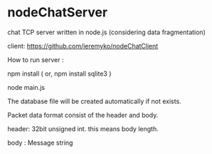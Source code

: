 nodeChatServer
==============

chat TCP server written in node.js (considering data fragmentation)

client: https://github.com/jeremyko/nodeChatClient


How to run server :

  npm install ( or, npm install sqlite3 )

  node main.js

The database file will be created automatically if not exists.

Packet data format consist of the header and body.

header: 32bit unsigned int. this means body length.

body  : Message string


 